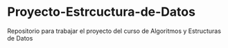 # Proyecto-Estrcuctura-de-Datos
Repositorio para trabajar el proyecto del curso de Algoritmos y Estructuras de Datos
